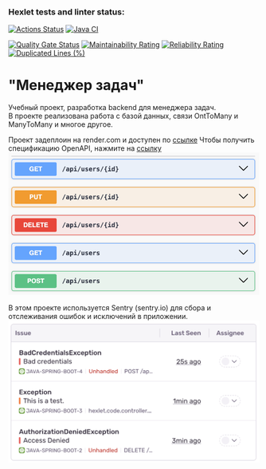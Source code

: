 ### Hexlet tests and linter status:
[![Actions Status](https://github.com/Dangerwind/java-project-99/actions/workflows/hexlet-check.yml/badge.svg)](https://github.com/Dangerwind/java-project-99/actions)
[![Java CI](https://github.com/Dangerwind/java-project-99/actions/workflows/gradle.yml/badge.svg)](https://github.com/Dangerwind/java-project-99/actions/workflows/gradle.yml)

[![Quality Gate Status](https://sonarcloud.io/api/project_badges/measure?project=andreykokorev_dangerwind&metric=alert_status)](https://sonarcloud.io/summary/new_code?id=andreykokorev_dangerwind)
[![Maintainability Rating](https://sonarcloud.io/api/project_badges/measure?project=andreykokorev_dangerwind&metric=sqale_rating)](https://sonarcloud.io/summary/new_code?id=andreykokorev_dangerwind)
[![Reliability Rating](https://sonarcloud.io/api/project_badges/measure?project=andreykokorev_dangerwind&metric=reliability_rating)](https://sonarcloud.io/summary/new_code?id=andreykokorev_dangerwind)
[![Duplicated Lines (%)](https://sonarcloud.io/api/project_badges/measure?project=andreykokorev_dangerwind&metric=duplicated_lines_density)](https://sonarcloud.io/summary/new_code?id=andreykokorev_dangerwind)
# **"Менеджер задач"**

Учебный проект, разработка backend для менеджера задач.  
В проекте реализована работа с базой данных, связи OntToMany и ManyToMany и многое другое.

Проект задеплоин на render.com и доступен по [ссылке](https://java-project-72-qx5q.onrender.com/)
Чтобы получить спецификацию OpenAPI, нажмите на [ссылку](https://java-project-72-qx5q.onrender.com//swagger-ui/index.html) 
![](https://github.com/Dangerwind/java-project-99/blob/main/img/swagger.png)

В этом проекте используется Sentry (sentry.io) для сбора и отслеживания ошибок и исключений в приложении.
![](https://github.com/Dangerwind/java-project-99/blob/main/img/sentry.png)
